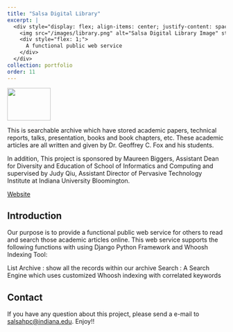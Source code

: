 ```yaml
---
title: "Salsa Digital Library"
excerpt: |
  <div style="display: flex; align-items: center; justify-content: space-between;">
    <img src="/images/library.png" alt="Salsa Digital Library Image" style="width: 100px; height: 75px; margin-right: 20px; flex-shrink: 0;">
    <div style="flex: 1;">
      A functional public web service
    </div>
  </div>
collection: portfolio
order: 11
---
```



<img src='/images/library.png' width='100' height='75'>

This is searchable archive which have stored academic papers, technical reports, talks, presentation, books and book chapters, etc. These academic articles are all written and given by Dr. Geoffrey C. Fox and his students.

In addition, This project is sponsored by Maureen Biggers, Assistant Dean for Diversity and Education of School of Informatics and Computing and supervised by Judy Qiu, Assistant Director of Pervasive Technology Institute at Indiana University Bloomington.

[Website](http://salsahpc.indiana.edu/dlib/home/)
## Introduction

Our purpose is to provide a functional public web service for others to read and search those academic articles online. This web service supports the following functions with using Django Python Framework and Whoosh Indexing Tool:

List Archive : show all the records within our archive
Search : A Search Engine which uses customized Whoosh indexing with correlated keywords

## Contact

If you have any question about this project, please send a e-mail to salsahpc@indiana.edu. Enjoy!!

